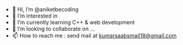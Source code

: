 - 👋 Hi, I’m @aniketbecoding
- 👀 I’m interested in 
- 🌱 I’m currently learning C++ & web development
- 💞️ I’m looking to collaborate on ...
- 📫 How to reach me : send mail at kumarsaabsmail18@gmail.com

<!---
aniketbecoding/aniketbecoding is a ✨ special ✨ repository because its `README.md` (this file) appears on your GitHub profile.
You can click the Preview link to take a look at your changes.
--->
